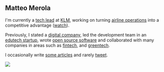 ## Matteo Merola

I'm currently a [tech lead](https://linkedin.com/in/matteomerola) at [KLM](https://www.klm.com), working on turning [airline operations](https://airlineoperations.ai) into a competitive advantage ([watch](https://youtu.be/Tkn0Q-lkTP0)).

Previously, I stated a [digital company](https://datasound.it), led the development team in an [edutech startup](https://corsi.it), wrote [open source software](https://www.github.com/mattmezza) and collaborated with many companies in areas such as [fintech](https://bunq.com), and [greentech](https://cleaopa.de).

I occasionally write [some articles](https://matteo.merola.co/articles) and rarely [tweet](https://twitter.com/_mattmezza_).

![](https://komarev.com/ghpvc/?username=mattmezza&style=flat-square)
